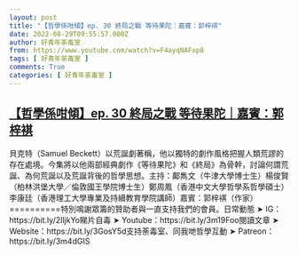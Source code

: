 ```yaml
---
layout: post
title: "【哲學係咁傾】ep. 30 終局之戰 等待果陀｜嘉賓：郭梓褀"
date: 2022-08-29T09:55:57.000Z
author: 好青年荼毒室
from: https://www.youtube.com/watch?v=F4ayqNAFxp8
tags: [ 好青年荼毒室 ]
comments: True
categories: [ 好青年荼毒室 ]
---
```

<!--1661766957000-->
[【哲學係咁傾】ep. 30 終局之戰 等待果陀｜嘉賓：郭梓褀](https://www.youtube.com/watch?v=F4ayqNAFxp8)
------

<div>
貝克特（Samuel Beckett）以荒誕劇著稱，他以獨特的劇作風格把握人類荒謬的存在處境。今集將以他兩部經典劇作《等待果陀》和《終局》為骨幹，討論何謂荒誕、為何荒誕以及荒誕背後的哲學思想。主持：鄺雋文（牛津大學博士生）楊俊賢（柏林洪堡大學／倫敦國王學院博士生）鄭周鳳（香港中文大學哲學系哲學碩士）李康廷（香港理工大學專業及持續教育學院講師）嘉賓：郭梓褀（作家）==========特別鳴謝眾籌的贊助者與一直支持我們的會員。日常動態 ➤ IG：https://bit.ly/2IljkYo睇片自毒 ➤ Youtube：https://bit.ly/3m19Foo閱讀文章 ➤ Website：https://bit.ly/3GosY5d支持荼毒室、同我哋哲學互動 ➤ Patreon：https://bit.ly/3m4dGIS
</div>
